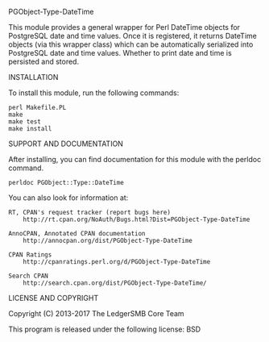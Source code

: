PGObject-Type-DateTime

This module provides a general wrapper for Perl DateTime objects for PostgreSQL
date and time values.  Once it is registered, it returns DateTime objects (via
this wrapper class) which can be automatically serialized into PostgreSQL 
date and time values.  Whether to print date and time is persisted and stored.


INSTALLATION

To install this module, run the following commands:

	perl Makefile.PL
	make
	make test
	make install

SUPPORT AND DOCUMENTATION

After installing, you can find documentation for this module with the
perldoc command.

    perldoc PGObject::Type::DateTime

You can also look for information at:

    RT, CPAN's request tracker (report bugs here)
        http://rt.cpan.org/NoAuth/Bugs.html?Dist=PGObject-Type-DateTime

    AnnoCPAN, Annotated CPAN documentation
        http://annocpan.org/dist/PGObject-Type-DateTime

    CPAN Ratings
        http://cpanratings.perl.org/d/PGObject-Type-DateTime

    Search CPAN
        http://search.cpan.org/dist/PGObject-Type-DateTime/


LICENSE AND COPYRIGHT

Copyright (C) 2013-2017 The LedgerSMB Core Team

This program is released under the following license: BSD

